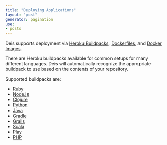 ```yaml
---
title: "Deploying Applications"
layout: "post"
generator: pagination
use:
- posts
---
```


Deis supports deployment via [Heroku Buildpacks](https://devcenter.heroku.com/articles/buildpacks), 
[Dockerfiles](https://docs.docker.com/reference/builder/), and [Docker Images](https://docs.docker.com/introduction/understanding-docker/).

There are Heroku buildpacks available for common setups for many different languages. Deis will automatically recognize
the appropriate buildpack to use based on the contents of your repository.

Supported buildpacks are:

- [Ruby](https://github.com/heroku/heroku-buildpack-ruby)
- [Node.js](https://github.com/heroku/heroku-buildpack-nodejs)
- [Clojure](https://github.com/heroku/heroku-buildpack-clojure)
- [Python](https://github.com/heroku/heroku-buildpack-python)
- [Java](https://github.com/heroku/heroku-buildpack-java)
- [Gradle](https://github.com/heroku/heroku-buildpack-gradle)
- [Grails](https://github.com/heroku/heroku-buildpack-grails)
- [Scala](https://github.com/heroku/heroku-buildpack-scala)
- [Play](https://github.com/heroku/heroku-buildpack-play)
- [PHP](https://github.com/heroku/heroku-buildpack-php)

